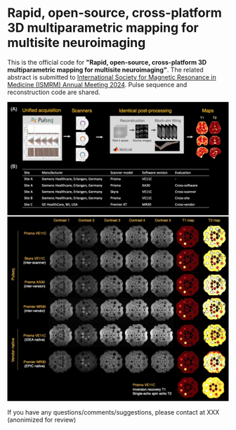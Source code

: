 # Rapid, open-source, cross-platform 3D multiparametric mapping for multisite neuroimaging

This is the official code for **"Rapid, open-source, cross-platform 3D multiparametric mapping for multisite neuroimaging"**.
The related abstract is submitted to [International Society for Magnetic Resonance in Medicine (ISMRM) Annual Meeting 2024](https://www.ismrm.org/24m/).
Pulse sequence and reconstruction code are shared.

![Alt text](figures/Figure1.png?raw=true "Pulseq-QALAS")
![Alt text](figures/pulseq_qalas.jpg?raw=true "Pulseq-QALAS")

If you have any questions/comments/suggestions, please contact at XXX (anonimized for review)
